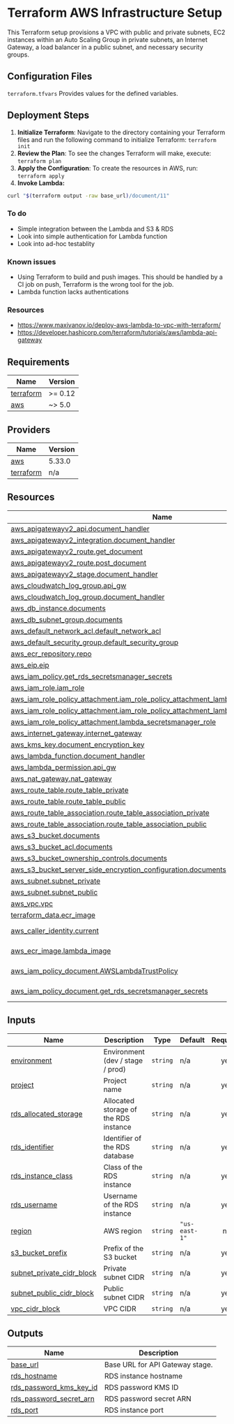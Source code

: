 # Terraform AWS Infrastructure Setup

This Terraform setup provisions a VPC with public and private subnets, EC2 instances within an Auto Scaling Group in private subnets, an Internet Gateway, a load balancer in a public subnet, and necessary security groups.

## Configuration Files

`terraform.tfvars` Provides values for the defined variables.

## Deployment Steps

1. **Initialize Terraform**:
   Navigate to the directory containing your Terraform files and run the following command to initialize Terraform: `terraform init`
2. **Review the Plan**:
   To see the changes Terraform will make, execute: `terraform plan`
3. **Apply the Configuration**:
   To create the resources in AWS, run: `terraform apply`
4. **Invoke Lambda:**
```bash
curl "$(terraform output -raw base_url)/document/11"
```

### To do
- Simple integration between the Lambda and S3 & RDS
- Look into simple authentication for Lambda function
- Look into ad-hoc testablity

### Known issues
- Using Terraform to build and push images. This should be handled by a CI job on push, Terraform is the wrong tool for the job.
- Lambda function lacks authentications

### Resources
- https://www.maxivanov.io/deploy-aws-lambda-to-vpc-with-terraform/
- https://developer.hashicorp.com/terraform/tutorials/aws/lambda-api-gateway

## Requirements

| Name | Version |
|------|---------|
| <a name="requirement_terraform"></a> [terraform](#requirement\_terraform) | >= 0.12 |
| <a name="requirement_aws"></a> [aws](#requirement\_aws) | ~> 5.0 |

## Providers

| Name | Version |
|------|---------|
| <a name="provider_aws"></a> [aws](#provider\_aws) | 5.33.0 |
| <a name="provider_terraform"></a> [terraform](#provider\_terraform) | n/a |

## Resources

| Name | Type |
|------|------|
| [aws_apigatewayv2_api.document_handler](https://registry.terraform.io/providers/hashicorp/aws/latest/docs/resources/apigatewayv2_api) | resource |
| [aws_apigatewayv2_integration.document_handler](https://registry.terraform.io/providers/hashicorp/aws/latest/docs/resources/apigatewayv2_integration) | resource |
| [aws_apigatewayv2_route.get_document](https://registry.terraform.io/providers/hashicorp/aws/latest/docs/resources/apigatewayv2_route) | resource |
| [aws_apigatewayv2_route.post_document](https://registry.terraform.io/providers/hashicorp/aws/latest/docs/resources/apigatewayv2_route) | resource |
| [aws_apigatewayv2_stage.document_handler](https://registry.terraform.io/providers/hashicorp/aws/latest/docs/resources/apigatewayv2_stage) | resource |
| [aws_cloudwatch_log_group.api_gw](https://registry.terraform.io/providers/hashicorp/aws/latest/docs/resources/cloudwatch_log_group) | resource |
| [aws_cloudwatch_log_group.document_handler](https://registry.terraform.io/providers/hashicorp/aws/latest/docs/resources/cloudwatch_log_group) | resource |
| [aws_db_instance.documents](https://registry.terraform.io/providers/hashicorp/aws/latest/docs/resources/db_instance) | resource |
| [aws_db_subnet_group.documents](https://registry.terraform.io/providers/hashicorp/aws/latest/docs/resources/db_subnet_group) | resource |
| [aws_default_network_acl.default_network_acl](https://registry.terraform.io/providers/hashicorp/aws/latest/docs/resources/default_network_acl) | resource |
| [aws_default_security_group.default_security_group](https://registry.terraform.io/providers/hashicorp/aws/latest/docs/resources/default_security_group) | resource |
| [aws_ecr_repository.repo](https://registry.terraform.io/providers/hashicorp/aws/latest/docs/resources/ecr_repository) | resource |
| [aws_eip.eip](https://registry.terraform.io/providers/hashicorp/aws/latest/docs/resources/eip) | resource |
| [aws_iam_policy.get_rds_secretsmanager_secrets](https://registry.terraform.io/providers/hashicorp/aws/latest/docs/resources/iam_policy) | resource |
| [aws_iam_role.iam_role](https://registry.terraform.io/providers/hashicorp/aws/latest/docs/resources/iam_role) | resource |
| [aws_iam_role_policy_attachment.iam_role_policy_attachment_lambda_basic_execution](https://registry.terraform.io/providers/hashicorp/aws/latest/docs/resources/iam_role_policy_attachment) | resource |
| [aws_iam_role_policy_attachment.iam_role_policy_attachment_lambda_vpc_access_execution](https://registry.terraform.io/providers/hashicorp/aws/latest/docs/resources/iam_role_policy_attachment) | resource |
| [aws_iam_role_policy_attachment.lambda_secretsmanager_role](https://registry.terraform.io/providers/hashicorp/aws/latest/docs/resources/iam_role_policy_attachment) | resource |
| [aws_internet_gateway.internet_gateway](https://registry.terraform.io/providers/hashicorp/aws/latest/docs/resources/internet_gateway) | resource |
| [aws_kms_key.document_encryption_key](https://registry.terraform.io/providers/hashicorp/aws/latest/docs/resources/kms_key) | resource |
| [aws_lambda_function.document_handler](https://registry.terraform.io/providers/hashicorp/aws/latest/docs/resources/lambda_function) | resource |
| [aws_lambda_permission.api_gw](https://registry.terraform.io/providers/hashicorp/aws/latest/docs/resources/lambda_permission) | resource |
| [aws_nat_gateway.nat_gateway](https://registry.terraform.io/providers/hashicorp/aws/latest/docs/resources/nat_gateway) | resource |
| [aws_route_table.route_table_private](https://registry.terraform.io/providers/hashicorp/aws/latest/docs/resources/route_table) | resource |
| [aws_route_table.route_table_public](https://registry.terraform.io/providers/hashicorp/aws/latest/docs/resources/route_table) | resource |
| [aws_route_table_association.route_table_association_private](https://registry.terraform.io/providers/hashicorp/aws/latest/docs/resources/route_table_association) | resource |
| [aws_route_table_association.route_table_association_public](https://registry.terraform.io/providers/hashicorp/aws/latest/docs/resources/route_table_association) | resource |
| [aws_s3_bucket.documents](https://registry.terraform.io/providers/hashicorp/aws/latest/docs/resources/s3_bucket) | resource |
| [aws_s3_bucket_acl.documents](https://registry.terraform.io/providers/hashicorp/aws/latest/docs/resources/s3_bucket_acl) | resource |
| [aws_s3_bucket_ownership_controls.documents](https://registry.terraform.io/providers/hashicorp/aws/latest/docs/resources/s3_bucket_ownership_controls) | resource |
| [aws_s3_bucket_server_side_encryption_configuration.documents](https://registry.terraform.io/providers/hashicorp/aws/latest/docs/resources/s3_bucket_server_side_encryption_configuration) | resource |
| [aws_subnet.subnet_private](https://registry.terraform.io/providers/hashicorp/aws/latest/docs/resources/subnet) | resource |
| [aws_subnet.subnet_public](https://registry.terraform.io/providers/hashicorp/aws/latest/docs/resources/subnet) | resource |
| [aws_vpc.vpc](https://registry.terraform.io/providers/hashicorp/aws/latest/docs/resources/vpc) | resource |
| [terraform_data.ecr_image](https://registry.terraform.io/providers/hashicorp/terraform/latest/docs/resources/data) | resource |
| [aws_caller_identity.current](https://registry.terraform.io/providers/hashicorp/aws/latest/docs/data-sources/caller_identity) | data source |
| [aws_ecr_image.lambda_image](https://registry.terraform.io/providers/hashicorp/aws/latest/docs/data-sources/ecr_image) | data source |
| [aws_iam_policy_document.AWSLambdaTrustPolicy](https://registry.terraform.io/providers/hashicorp/aws/latest/docs/data-sources/iam_policy_document) | data source |
| [aws_iam_policy_document.get_rds_secretsmanager_secrets](https://registry.terraform.io/providers/hashicorp/aws/latest/docs/data-sources/iam_policy_document) | data source |

## Inputs

| Name | Description | Type | Default | Required |
|------|-------------|------|---------|:--------:|
| <a name="input_environment"></a> [environment](#input\_environment) | Environment (dev / stage / prod) | `string` | n/a | yes |
| <a name="input_project"></a> [project](#input\_project) | Project name | `string` | n/a | yes |
| <a name="input_rds_allocated_storage"></a> [rds\_allocated\_storage](#input\_rds\_allocated\_storage) | Allocated storage of the RDS instance | `string` | n/a | yes |
| <a name="input_rds_identifier"></a> [rds\_identifier](#input\_rds\_identifier) | Identifier of the RDS database | `string` | n/a | yes |
| <a name="input_rds_instance_class"></a> [rds\_instance\_class](#input\_rds\_instance\_class) | Class of the RDS instance | `string` | n/a | yes |
| <a name="input_rds_username"></a> [rds\_username](#input\_rds\_username) | Username of the RDS instance | `string` | n/a | yes |
| <a name="input_region"></a> [region](#input\_region) | AWS region | `string` | `"us-east-1"` | no |
| <a name="input_s3_bucket_prefix"></a> [s3\_bucket\_prefix](#input\_s3\_bucket\_prefix) | Prefix of the S3 bucket | `string` | n/a | yes |
| <a name="input_subnet_private_cidr_block"></a> [subnet\_private\_cidr\_block](#input\_subnet\_private\_cidr\_block) | Private subnet CIDR | `string` | n/a | yes |
| <a name="input_subnet_public_cidr_block"></a> [subnet\_public\_cidr\_block](#input\_subnet\_public\_cidr\_block) | Public subnet CIDR | `string` | n/a | yes |
| <a name="input_vpc_cidr_block"></a> [vpc\_cidr\_block](#input\_vpc\_cidr\_block) | VPC CIDR | `string` | n/a | yes |

## Outputs

| Name | Description |
|------|-------------|
| <a name="output_base_url"></a> [base\_url](#output\_base\_url) | Base URL for API Gateway stage. |
| <a name="output_rds_hostname"></a> [rds\_hostname](#output\_rds\_hostname) | RDS instance hostname |
| <a name="output_rds_password_kms_key_id"></a> [rds\_password\_kms\_key\_id](#output\_rds\_password\_kms\_key\_id) | RDS password KMS ID |
| <a name="output_rds_password_secret_arn"></a> [rds\_password\_secret\_arn](#output\_rds\_password\_secret\_arn) | RDS password secret ARN |
| <a name="output_rds_port"></a> [rds\_port](#output\_rds\_port) | RDS instance port |
